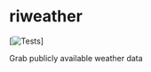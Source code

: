 # riweather

[![Tests](https://github.com/ensley-nexant/riweather/workflows/Tests/badge.svg)]

Grab publicly available weather data
